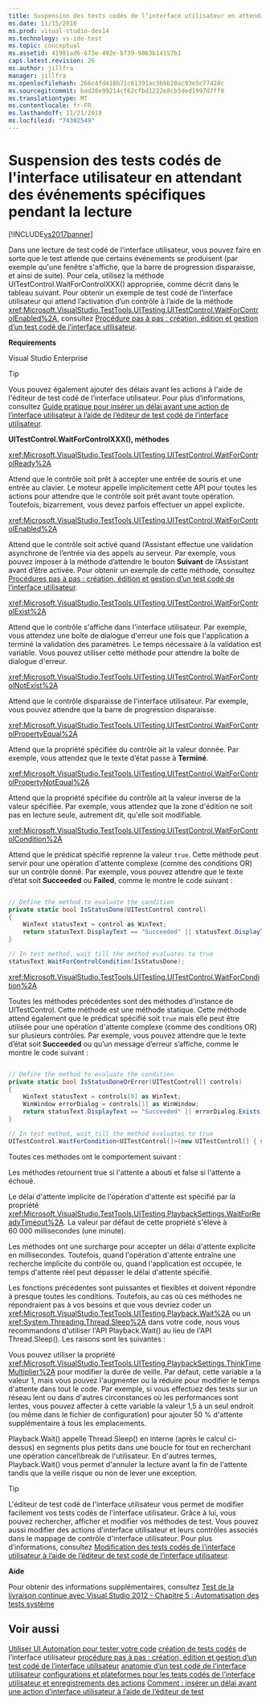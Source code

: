 ```yaml
---
title: Suspension des tests codés de l’interface utilisateur en attendant des événements spécifiques pendant la lecture | Microsoft Docs
ms.date: 11/15/2016
ms.prod: visual-studio-dev14
ms.technology: vs-ide-test
ms.topic: conceptual
ms.assetid: 41981ad6-673e-492e-b739-9863b14157b1
caps.latest.revision: 26
ms.author: jillfra
manager: jillfra
ms.openlocfilehash: 266c4fd418b71c61391ac3b9b20ac93e5c77428c
ms.sourcegitcommit: bad28e99214cf62cfbd1222e8cb5ded1997d7ff0
ms.translationtype: MT
ms.contentlocale: fr-FR
ms.lasthandoff: 11/21/2019
ms.locfileid: "74302549"
---
```

# <a name="making-coded-ui-tests-wait-for-specific-events-during-playback"></a>Suspension des tests codés de l'interface utilisateur en attendant des événements spécifiques pendant la lecture
[!INCLUDE[vs2017banner](../includes/vs2017banner.md)]

Dans une lecture de test codé de l'interface utilisateur, vous pouvez faire en sorte que le test attende que certains événements se produisent (par exemple qu'une fenêtre s'affiche, que la barre de progression disparaisse, et ainsi de suite). Pour cela, utilisez la méthode UITestControl.WaitForControlXXX() appropriée, comme décrit dans le tableau suivant. Pour obtenir un exemple de test codé de l’interface utilisateur qui attend l’activation d’un contrôle à l’aide de la méthode <xref:Microsoft.VisualStudio.TestTools.UITesting.UITestControl.WaitForControlEnabled%2A>, consultez [Procédure pas à pas : création, édition et gestion d’un test codé de l’interface utilisateur](../test/walkthrough-creating-editing-and-maintaining-a-coded-ui-test.md).

 **Requirements**

 Visual Studio Enterprise

> [!TIP]
> Vous pouvez également ajouter des délais avant les actions à l'aide de l'éditeur de test codé de l'interface utilisateur. Pour plus d’informations, consultez [Guide pratique pour insérer un délai avant une action de l’interface utilisateur à l’aide de l’éditeur de test codé de l’interface utilisateur](https://msdn.microsoft.com/library/509f8ef7-e105-4049-b11b-d64549e055b0).

 **UITestControl.WaitForControlXXX(), méthodes**

 <xref:Microsoft.VisualStudio.TestTools.UITesting.UITestControl.WaitForControlReady%2A>

 Attend que le contrôle soit prêt à accepter une entrée de souris et une entrée au clavier. Le moteur appelle implicitement cette API pour toutes les actions pour attendre que le contrôle soit prêt avant toute opération. Toutefois, bizarrement, vous devez parfois effectuer un appel explicite.

 <xref:Microsoft.VisualStudio.TestTools.UITesting.UITestControl.WaitForControlEnabled%2A>

 Attend que le contrôle soit activé quand l’Assistant effectue une validation asynchrone de l’entrée via des appels au serveur. Par exemple, vous pouvez imposer à la méthode d’attendre le bouton **Suivant** de l’Assistant avant d’être activée. Pour obtenir un exemple de cette méthode, consultez [Procédures pas à pas : création, édition et gestion d’un test codé de l’interface utilisateur](../test/walkthrough-creating-editing-and-maintaining-a-coded-ui-test.md).

 <xref:Microsoft.VisualStudio.TestTools.UITesting.UITestControl.WaitForControlExist%2A>

 Attend que le contrôle s'affiche dans l'interface utilisateur. Par exemple, vous attendez une boîte de dialogue d'erreur une fois que l'application a terminé la validation des paramètres. Le temps nécessaire à la validation est variable. Vous pouvez utiliser cette méthode pour attendre la boîte de dialogue d'erreur.

 <xref:Microsoft.VisualStudio.TestTools.UITesting.UITestControl.WaitForControlNotExist%2A>

 Attend que le contrôle disparaisse de l'interface utilisateur. Par exemple, vous pouvez attendre que la barre de progression disparaisse.

 <xref:Microsoft.VisualStudio.TestTools.UITesting.UITestControl.WaitForControlPropertyEqual%2A>

 Attend que la propriété spécifiée du contrôle ait la valeur donnée. Par exemple, vous attendez que le texte d’état passe à **Terminé**.

 <xref:Microsoft.VisualStudio.TestTools.UITesting.UITestControl.WaitForControlPropertyNotEqual%2A>

 Attend que la propriété spécifiée du contrôle ait la valeur inverse de la valeur spécifiée. Par exemple, vous attendez que la zone d'édition ne soit pas en lecture seule, autrement dit, qu'elle soit modifiable.

 <xref:Microsoft.VisualStudio.TestTools.UITesting.UITestControl.WaitForControlCondition%2A>

 Attend que le prédicat spécifié reprenne la valeur `true`. Cette méthode peut servir pour une opération d'attente complexe (comme des conditions OR) sur un contrôle donné. Par exemple, vous pouvez attendre que le texte d’état soit **Succeeded** ou **Failed**, comme le montre le code suivant :

```csharp

// Define the method to evaluate the condition
private static bool IsStatusDone(UITestControl control)
{
    WinText statusText = control as WinText;
    return statusText.DisplayText == "Succeeded" || statusText.DisplayText == "Failed";
}

// In test method, wait till the method evaluates to true
statusText.WaitForControlCondition(IsStatusDone);

```

 <xref:Microsoft.VisualStudio.TestTools.UITesting.UITestControl.WaitForCondition%2A>

 Toutes les méthodes précédentes sont des méthodes d'instance de UITestControl. Cette méthode est une méthode statique. Cette méthode attend également que le prédicat spécifié soit `true` mais elle peut être utilisée pour une opération d'attente complexe (comme des conditions OR) sur plusieurs contrôles. Par exemple, vous pouvez attendre que le texte d’état soit **Succeeded** ou qu’un message d’erreur s’affiche, comme le montre le code suivant :

```csharp

// Define the method to evaluate the condition
private static bool IsStatusDoneOrError(UITestControl[] controls)
{
    WinText statusText = controls[0] as WinText;
    WinWindow errorDialog = controls[1] as WinWindow;
    return statusText.DisplayText == "Succeeded" || errorDialog.Exists;
}

// In test method, wait till the method evaluates to true
UITestControl.WaitForCondition<UITestControl[]>(new UITestControl[] { statusText, errorDialog }, IsStatusDoneOrError);

```

 Toutes ces méthodes ont le comportement suivant :

 Les méthodes retournent true si l'attente a abouti et false si l'attente a échoué.

 Le délai d'attente implicite de l'opération d'attente est spécifié par  la propriété <xref:Microsoft.VisualStudio.TestTools.UITesting.PlaybackSettings.WaitForReadyTimeout%2A>. La valeur par défaut de cette propriété s'élève à 60 000 millisecondes (une minute).

 Les méthodes ont une surcharge pour accepter un délai d'attente explicite en millisecondes. Toutefois, quand l'opération d'attente entraîne une recherche implicite du contrôle ou, quand l'application est occupée, le temps d'attente réel peut dépasser le délai d'attente spécifié.

 Les fonctions précédentes sont puissantes et flexibles et doivent répondre à presque toutes les conditions. Toutefois, au cas où ces méthodes ne répondraient pas à vos besoins et que vous devriez coder un <xref:Microsoft.VisualStudio.TestTools.UITesting.Playback.Wait%2A> ou un <xref:System.Threading.Thread.Sleep%2A> dans votre code, nous vous recommandons d'utiliser l'API Playback.Wait() au lieu de l'API Thread.Sleep(). Les raisons sont les suivantes :

 Vous pouvez utiliser la propriété <xref:Microsoft.VisualStudio.TestTools.UITesting.PlaybackSettings.ThinkTimeMultiplier%2A> pour modifier la durée de veille. Par défaut, cette variable a la valeur 1, mais vous pouvez l'augmenter ou la réduire pour modifier le temps d'attente dans tout le code. Par exemple, si vous effectuez des tests sur un réseau lent ou dans d'autres circonstances où les performances sont lentes, vous pouvez affecter à cette variable la valeur 1,5 à un seul endroit (ou même dans le fichier de configuration) pour ajouter 50 % d'attente supplémentaire à tous les emplacements.

 Playback.Wait() appelle Thread.Sleep() en interne (après le calcul ci-dessus) en segments plus petits dans une boucle for tout en recherchant une opération cancel\break de l'utilisateur. En d'autres termes, Playback.Wait() vous permet d'annuler la lecture avant la fin de l'attente tandis que la veille risque ou non de lever une exception.

> [!TIP]
> L'éditeur de test codé de l'interface utilisateur vous permet de modifier facilement vos tests codés de l'interface utilisateur. Grâce à lui, vous pouvez rechercher, afficher et modifier vos méthodes de test. Vous pouvez aussi modifier des actions d'interface utilisateur et leurs contrôles associés dans le mappage de contrôle d'interface utilisateur. Pour plus d’informations, consultez [Modification des tests codés de l’interface utilisateur à l’aide de l’éditeur de test codé de l’interface utilisateur](../test/editing-coded-ui-tests-using-the-coded-ui-test-editor.md).

 **Aide**

 Pour obtenir des informations supplémentaires, consultez [Test de la livraison continue avec Visual Studio 2012 - Chapitre 5 : Automatisation des tests système](https://go.microsoft.com/fwlink/?LinkID=255196)

## <a name="see-also"></a>Voir aussi
 [Utiliser UI Automation pour tester votre code](../test/use-ui-automation-to-test-your-code.md) [création de tests codés](../test/use-ui-automation-to-test-your-code.md#VerifyingCodeUsingCUITCreate) de l’interface utilisateur [procédure pas à pas : création, édition et gestion d’un test codé de l’interface utilisateur](../test/walkthrough-creating-editing-and-maintaining-a-coded-ui-test.md) [anatomie d’un test codé de l’interface utilisateur](../test/anatomy-of-a-coded-ui-test.md) [configurations et plateformes pour les tests codés de l’interface utilisateur et enregistrements des actions](../test/supported-configurations-and-platforms-for-coded-ui-tests-and-action-recordings.md) [Comment : insérer un délai avant une action d’interface utilisateur à l’aide de l’éditeur de test](https://msdn.microsoft.com/library/509f8ef7-e105-4049-b11b-d64549e055b0)
